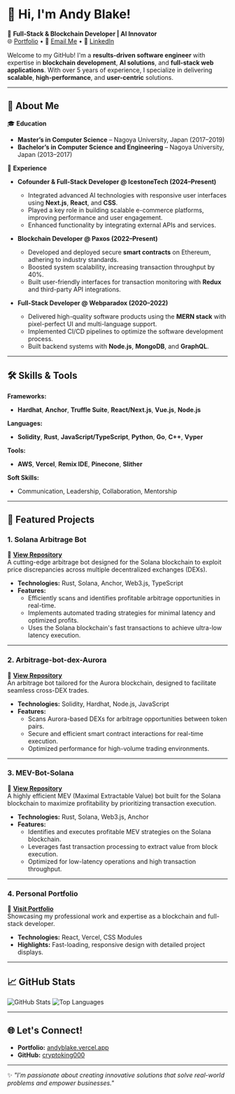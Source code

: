 # 👋 Hi, I'm Andy Blake!

🚀 **Full-Stack & Blockchain Developer | AI Innovator**  
🌐 [Portfolio](https://andyblake.vercel.app/) • 💌 [Email Me](mailto:andyblake1106@gmail.com) • 🔗 [LinkedIn](https://www.linkedin.com/in/andy-blake-673a1133a/)  

Welcome to my GitHub! I'm a **results-driven software engineer** with expertise in **blockchain development**, **AI solutions**, and **full-stack web applications**. With over 5 years of experience, I specialize in delivering **scalable**, **high-performance**, and **user-centric** solutions.

---

## 🚀 About Me

🎓 **Education**  
- **Master’s in Computer Science** – Nagoya University, Japan (2017–2019)  
- **Bachelor’s in Computer Science and Engineering** – Nagoya University, Japan (2013–2017)

💼 **Experience**  
- **Cofounder & Full-Stack Developer @ IcestoneTech (2024–Present)**  
  - Integrated advanced AI technologies with responsive user interfaces using **Next.js**, **React**, and **CSS**.
  - Played a key role in building scalable e-commerce platforms, improving performance and user engagement.
  - Enhanced functionality by integrating external APIs and services.

- **Blockchain Developer @ Paxos (2022–Present)**  
  - Developed and deployed secure **smart contracts** on Ethereum, adhering to industry standards.
  - Boosted system scalability, increasing transaction throughput by 40%.
  - Built user-friendly interfaces for transaction monitoring with **Redux** and third-party API integrations.

- **Full-Stack Developer @ Webparadox (2020–2022)**  
  - Delivered high-quality software products using the **MERN stack** with pixel-perfect UI and multi-language support.
  - Implemented CI/CD pipelines to optimize the software development process.
  - Built backend systems with **Node.js**, **MongoDB**, and **GraphQL**.

---

## 🛠 Skills & Tools

**Frameworks:**  
- **Hardhat**, **Anchor**, **Truffle Suite**, **React/Next.js**, **Vue.js**, **Node.js**

**Languages:**  
- **Solidity**, **Rust**, **JavaScript/TypeScript**, **Python**, **Go**, **C++**, **Vyper**

**Tools:**  
- **AWS**, **Vercel**, **Remix IDE**, **Pinecone**, **Slither**

**Soft Skills:**  
- Communication, Leadership, Collaboration, Mentorship

---

## 🌟 Featured Projects

### **1. Solana Arbitrage Bot**
🚀 **[View Repository](https://github.com/cryptoking000/arbitrage-bot-for-solana)**  
A cutting-edge arbitrage bot designed for the Solana blockchain to exploit price discrepancies across multiple decentralized exchanges (DEXs).  
- **Technologies:** Rust, Solana, Anchor, Web3.js, TypeScript  
- **Features:**  
  - Efficiently scans and identifies profitable arbitrage opportunities in real-time.  
  - Implements automated trading strategies for minimal latency and optimized profits.  
  - Uses the Solana blockchain's fast transactions to achieve ultra-low latency execution.  

---

### **2. Arbitrage-bot-dex-Aurora**
🚀 **[View Repository](https://github.com/cryptoking000/arbitrage-bot-dex-aurora)**  
An arbitrage bot tailored for the Aurora blockchain, designed to facilitate seamless cross-DEX trades.  
- **Technologies:** Solidity, Hardhat, Node.js, JavaScript  
- **Features:**  
  - Scans Aurora-based DEXs for arbitrage opportunities between token pairs.  
  - Secure and efficient smart contract interactions for real-time execution.  
  - Optimized performance for high-volume trading environments.  

---
### **3. MEV-Bot-Solana**
🚀 **[View Repository](https://github.com/cryptoking000/mev-bot-solana)**  
A highly efficient MEV (Maximal Extractable Value) bot built for the Solana blockchain to maximize profitability by prioritizing transaction execution.  
- **Technologies:** Rust, Solana, Web3.js, Anchor  
- **Features:**  
  - Identifies and executes profitable MEV strategies on the Solana blockchain.  
  - Leverages fast transaction processing to extract value from block execution.  
  - Optimized for low-latency operations and high transaction throughput.  

---

### **4. Personal Portfolio**
🚀 **[Visit Portfolio](https://andyblake.vercel.app/)**  
Showcasing my professional work and expertise as a blockchain and full-stack developer.  
- **Technologies:** React, Vercel, CSS Modules  
- **Highlights:** Fast-loading, responsive design with detailed project displays.


---

## 📈 GitHub Stats

![GitHub Stats](https://github-readme-stats.vercel.app/api?username=cryptoking000&show_icons=true&theme=radical)
![Top Languages](https://github-readme-stats.vercel.app/api/top-langs/?username=cryptoking000&layout=compact&theme=radical)

---

## 🌐 Let's Connect!
- **Portfolio:** [andyblake.vercel.app](https://andyblake.vercel.app/)  
- **GitHub:** [cryptoking000](https://github.com/cryptoking000)  


---

✨ _"I’m passionate about creating innovative solutions that solve real-world problems and empower businesses."_  

